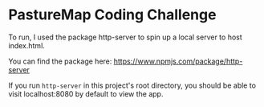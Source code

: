 # PastureMap Coding Challenge

To run, I used the package http-server to spin up a local server to host index.html.

You can find the package here: https://www.npmjs.com/package/http-server

If you run `http-server` in this project's root directory, you should be able to visit localhost:8080 by default to view the app.
